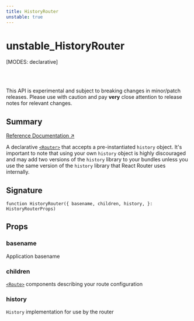 ```yaml
---
title: HistoryRouter
unstable: true
---
```


# unstable_HistoryRouter

<!--
⚠️ ⚠️ IMPORTANT ⚠️ ⚠️ 

Thank you for helping improve our documentation!

This file is auto-generated from the JSDoc comments in the source
code, so please edit the JSDoc comments in the file below and this
file will be re-generated once those changes are merged.

https://github.com/remix-run/react-router/blob/main/packages/react-router/lib/dom/lib.tsx
-->

[MODES: declarative]

<br />
<br />

<docs-warning>This API is experimental and subject to breaking changes in 
minor/patch releases. Please use with caution and pay **very** close attention 
to release notes for relevant changes.</docs-warning>

## Summary

[Reference Documentation ↗](https://api.reactrouter.com/v7/functions/react_router.unstable_HistoryRouter.html)

A declarative [`<Router>`](../declarative-routers/Router) that accepts a pre-instantiated
`history` object.
It's important to note that using your own `history` object is highly discouraged
and may add two versions of the `history` library to your bundles unless you use
the same version of the `history` library that React Router uses internally.

## Signature

```tsx
function HistoryRouter({ basename, children, history, }: HistoryRouterProps)
```

## Props

### basename

Application basename

### children

[`<Route>`](../components/Route) components describing your route configuration

### history

`History` implementation for use by the router

